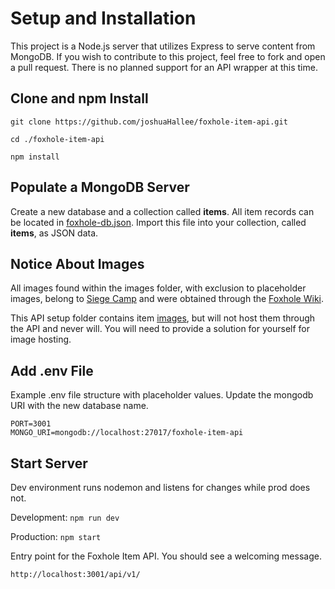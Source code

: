 # Setup and Installation

This project is a Node.js server that utilizes Express to serve content from MongoDB. If you wish to contribute to this project, feel free to fork and open a pull request. There is no planned support for an API wrapper at this time. 

## Clone and npm Install

```
git clone https://github.com/joshuaHallee/foxhole-item-api.git
```

```
cd ./foxhole-item-api
```

```
npm install
```

## Populate a MongoDB Server
Create a new database and a collection called **items**. All item records can be located in [foxhole-db.json](./foxhole-db.json). Import this file into your  collection, called **items**, as JSON data.

## Notice About Images
All images found within the images folder, with exclusion to placeholder images, belong to [Siege Camp](https://www.siegecamp.com/) and were obtained through the [Foxhole Wiki](https://foxhole.fandom.com/wiki/Foxhole_Wiki).

This API setup folder contains item [images](./images), but will not host them through the API and never will. You will need to provide a solution for yourself for image hosting.

## Add .env File
Example .env file structure with placeholder values. Update the mongodb URI with the new database name.

```
PORT=3001
MONGO_URI=mongodb://localhost:27017/foxhole-item-api
```

## Start Server

Dev environment runs nodemon and listens for changes while prod does not.

Development: `npm run dev`

Production: `npm start`

Entry point for the Foxhole Item API. You should see a welcoming message.
```
http://localhost:3001/api/v1/
```